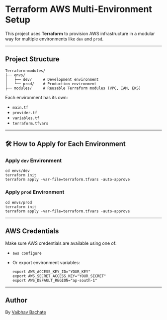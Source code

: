 # Terraform AWS Multi-Environment Setup

This project uses **Terraform** to provision AWS infrastructure in a modular way for multiple environments like `dev` and `prod`.

---

## Project Structure

    Terraform-modules/
    ├── envs/
    │   ├── dev/     # Development environment
    │   └── prod/    # Production environment
    ├── modules/     # Reusable Terraform modules (VPC, IAM, EKS)

Each environment has its own:
- `main.tf`
- `provider.tf`
- `variables.tf`
- `terraform.tfvars`

---

## 🛠 How to Apply for Each Environment

### Apply `dev` Environment

    cd envs/dev
    terraform init
    terraform apply -var-file=terraform.tfvars -auto-approve

### Apply `prod` Environment

    cd envs/prod
    terraform init
    terraform apply -var-file=terraform.tfvars -auto-approve

---

##  AWS Credentials

Make sure AWS credentials are available using one of:

- `aws configure`
- Or export environment variables:

      export AWS_ACCESS_KEY_ID="YOUR_KEY"
      export AWS_SECRET_ACCESS_KEY="YOUR_SECRET"
      export AWS_DEFAULT_REGION="ap-south-1"

---

##  Author

By [Vaibhav Bachate](https://github.com/Vaibhav-Bachate)
